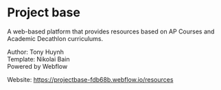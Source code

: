 # Project base

A web-based platform that provides resources based on AP Courses and Academic Decathlon curriculums.

Author: Tony Huynh <br>
Template: Nikolai Bain <br>
Powered by Webflow <br>

Website: https://projectbase-fdb68b.webflow.io/resources
